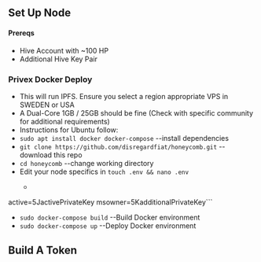 ## Set Up Node

#### Prereqs
* Hive Account with ~100 HP
* Additional Hive Key Pair

### Privex Docker Deploy
* This will run IPFS. Ensure you select a region appropriate VPS in SWEDEN or USA
* A Dual-Core 1GB / 25GB should be fine (Check with specific community for additional requirements)
* Instructions for Ubuntu follow:
* `sudo apt install docker docker-compose` --install dependencies
* `git clone https://github.com/disregardfiat/honeycomb.git` --download this repo
* `cd honeycomb` --change working directory
* Edit your node specifics in `touch .env && nano .env`
   * ```account="hiveaccount"
active=5JactivePrivateKey
msowner=5KadditionalPrivateKey```
* `sudo docker-compose build` --Build Docker environment
* `sudo docker-compose up` --Deploy Docker environment


## Build A Token